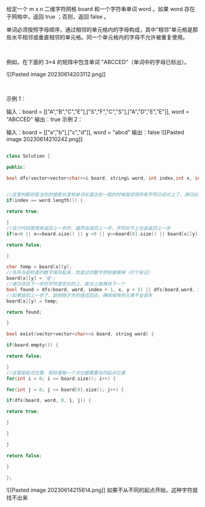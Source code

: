 给定一个 m x n 二维字符网格 board 和一个字符串单词 word 。如果 word 存在于网格中，返回 true ；否则，返回 false 。

单词必须按照字母顺序，通过相邻的单元格内的字母构成，其中“相邻”单元格是那些水平相邻或垂直相邻的单元格。同一个单元格内的字母不允许被重复使用。

 

例如，在下面的 3×4 的矩阵中包含单词 "ABCCED"（单词中的字母已标出）。

![[Pasted image 20230614203112.png]]

 

示例 1：

输入：board = [["A","B","C","E"],["S","F","C","S"],["A","D","E","E"]], word = "ABCCED"
输出：true
示例 2：

输入：board = [["a","b"],["c","d"]], word = "abcd"
输出：false
![[Pasted image 20230614210242.png]]
```c++
  
class Solution {

public:

bool dfs(vector<vector<char>>& board, string& word, int index,int x, int y) {

  
//这里判断的是当你的搜索长度和单词长度达到一致的时候就说明所有字符已经对上了，递归出口一定要有
if(index == word.length()) {

return true;

}
//这行代码是用来返回上一步的，越界会返回上一步，字符对不上也会返回上一步
if(x<0 || x>=board.size() || y <0 || y>=board[0].size() || board[x][y] != word[index]) {

return false;

}

char temp = board[x][y];
//先将当前检查的数字保存起来，检查过的数字把他替换掉（打个标记）
board[x][y] = '@';
//递归寻找下一步的字符是否对的上，能对上就再找下一个
bool found = dfs(board, word, index + 1, x, y + 1) || dfs(board,word, index + 1, x + 1, y) || dfs(board,word,index + 1,x-1,y) || dfs(board, word,index + 1,x,y-1);
//如果返回上一步了，就把刚才存的值还回去，确保矩阵的元素不会丢失
board[x][y] = temp;

return found;

}

bool exist(vector<vector<char>>& board, string word) {

if(board.empty()) {

return false;

}
//这里是起点位置，矩阵里每一个点位都需要当作起点位置
for(int i = 0; i <= board.size(); i++) {

for(int j = 0; j <= board[0].size(); j++) {

if(dfs(board, word, 0, i, j)) {

return true;

}

}

}

return false;

}

};
```
![[Pasted image 20230614215614.png]]
如果不从不同的起点开始，这种字符就找不出来